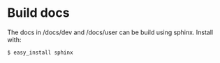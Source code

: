 Build docs
============

The docs in /docs/dev and /docs/user can be build using sphinx. Install with:

```
$ easy_install sphinx
```